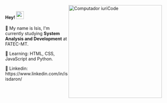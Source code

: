 <img src="https://raw.githubusercontent.com/MicaelliMedeiros/micaellimedeiros/master/image/computer-illustration.png" min-width="300px" max-width="400px" width="300px" align="right" alt="Computador iuriCode">

<p align="left"> 
  <h4> Hey! <img src="https://raw.githubusercontent.com/verma-anushka/verma-anushka/master/gifs/wave.gif" width="25px"></h4>
</p>

<p align="left">
 🚀 My name is Isis, I'm currently studying <strong> System Analysis and Development</strong> at FATEC-MT.
</p>

<p align="left">
 🎈 Learning: HTML, CSS, JavaScript and Python.
</p>

<p align="left">
 📩 Linkedin: https://www.linkedin.com/in/isisdaron/
</p>

